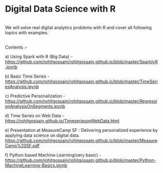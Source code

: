 # Digital Data Science with R

<br> We will solve real digital analytics problems with R and cover all following topics with examples.</br> 

<br>Contents :- </br>
 
a) Using Spark with R (Big Data) - https://github.com/rohitgossain/rohitgossain.github.io/blob/master/SparklyR.ipynb

b) Basic Time Series - https://github.com/rohitgossain/rohitgossain.github.io/blob/master/TimeSeriesAnalysis.ipynb

c) Predictive Personalization - https://github.com/rohitgossain/rohitgossain.github.io/blob/master/RegressionAnalysisOnSegments.ipynb

d) Time Series on Web Data - https://rohitgossain.github.io/TimeseriesonWebData.html

e) Presentation at MeasureCamp SF : Delivering personalized experience by applying data science on digital data.
https://github.com/rohitgossain/rohitgossain.github.io/blob/master/MeasureCamp%20SF.pdf

f) Python based Machine Learning(very basic) - https://github.com/rohitgossain/rohitgossain.github.io/blob/master/Python-MachineLearning-Basics.ipynb
